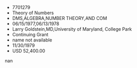 
* 7701279
* Theory of Numbers
* DMS,ALGEBRA,NUMBER THEORY,AND COM
* 06/15/1977,06/13/1978
* Larry Goldstein,MD,University of Maryland, College Park
* Continuing Grant
*   name not available
* 11/30/1979
* USD 52,400.00

nan

